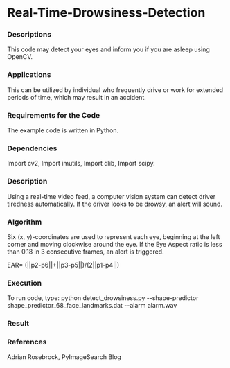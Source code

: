 # Real-Time-Drowsiness-Detection

### Descriptions

This code may detect your eyes and inform you if you are asleep using OpenCV.

### Applications
This can be utilized by individual who frequently drive or work for extended periods of time, which may result in an accident.

### Requirements for the Code
The example code is written in Python.

### Dependencies
Import cv2, Import imutils, Import dlib, Import scipy.

### Description
Using a real-time video feed, a computer vision system can detect driver tiredness automatically. If the driver looks to be drowsy, an alert will sound.

### Algorithm
Six (x, y)-coordinates are used to represent each eye, beginning at the left corner and moving clockwise around the eye. If the Eye Aspect ratio is less than 0.18 in 3 consecutive frames, an alert is triggered.

EAR=  (||p2-p6||+||p3-p5||)/(2||p1-p4||)

### Execution
To run code, type: python detect_drowsiness.py --shape-predictor shape_predictor_68_face_landmarks.dat --alarm alarm.wav

### Result



### References
Adrian Rosebrock, PyImageSearch Blog

